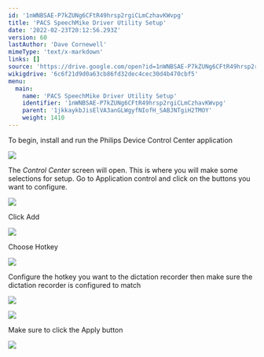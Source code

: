 ```yaml
---
id: '1nWNBSAE-P7kZUNg6CFtR49hrsp2rgiCLmCzhavKWvpg'
title: 'PACS SpeechMike Driver Utility Setup'
date: '2022-02-23T20:12:56.293Z'
version: 60
lastAuthor: 'Dave Cornewell'
mimeType: 'text/x-markdown'
links: []
source: 'https://drive.google.com/open?id=1nWNBSAE-P7kZUNg6CFtR49hrsp2rgiCLmCzhavKWvpg'
wikigdrive: '6c6f21d9d0a63cb86fd32dec4cec30d4b470cbf5'
menu:
  main:
    name: 'PACS SpeechMike Driver Utility Setup'
    identifier: '1nWNBSAE-P7kZUNg6CFtR49hrsp2rgiCLmCzhavKWvpg'
    parent: '1jkkaykbJisElVA3anGLWgyfNIofH_SABJNTgiH2TMOY'
    weight: 1410
---
```

To begin, install and run the Philips Device Control Center application
  
![](../pacs-speechmike-driver-utility-setup.assets/692b0ac2c2035ef6414a0ee249a34639.png)  


The *Control Center* screen will open. This is where you will make some selections for setup. Go to Application control and click on the buttons you want to configure.
  
![](../pacs-speechmike-driver-utility-setup.assets/3871d608be341e425930fb39f73355e6.png)  




Click Add
  
![](../pacs-speechmike-driver-utility-setup.assets/ccb1e0017fba4c9a719ea0e49350d991.png)  


Choose Hotkey
  
![](../pacs-speechmike-driver-utility-setup.assets/6ce2e252e17920f79369dfce065863d8.png)  


Configure the hotkey you want to the dictation recorder then make sure the dictation recorder is configured to match
  
![](../pacs-speechmike-driver-utility-setup.assets/3c17973721b92cc825e480f31de38713.png)  


  
![](../pacs-speechmike-driver-utility-setup.assets/aef3c26db1fa18904eed21802faaf785.png)  



Make sure to click the Apply button
  
![](../pacs-speechmike-driver-utility-setup.assets/5e28184275ae52b6371a31acdea239c4.png)  


